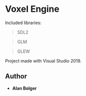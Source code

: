 # Voxel Engine

Included libraries:

> SDL2

> GLM

> GLEW

Project made with Visual Studio 2019.

## Author

* **Alan Bolger**
